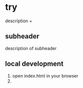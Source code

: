 # try

description +

## subheader

description of subheader

## local development

1. open index.html in your browser
2. 